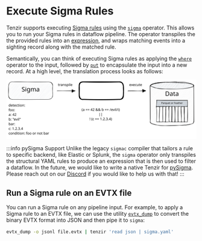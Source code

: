 # Execute Sigma Rules

Tenzir supports executing [Sigma rules](https://github.com/SigmaHQ/sigma) using
the [`sigma`](../../operators/transformations/sigma.md) operator. This allows
you to run your Sigma rules in dataflow pipeline. The operator transpiles the
the provided rules into an [expression](../../language/expressions.md), and
wraps matching events into a sighting record along with the matched rule.

Semantically, you can think of executing Sigma rules as applying the
[`where`](../../operators/transformations/where.md) operator to the input,
followed by [`put`](../../operators/transformations/put.md) to encapsulate the
input into a new record. At a high level, the translation process looks as
follows:

![Sigma Execution](sigma-execution.excalidraw.svg)

:::info pySigma Support
Unlike the legacy `sigmac` compiler that tailors a rule to specific backend,
like Elastic or Splunk, the `sigma` operator only transpiles the structural YAML
rules to produce an expression that is then used to filter a dataflow. In the
future, we would like to write a native Tenzir for
[pySigma](https://github.com/SigmaHQ/pySigma). Please reach out on our
[Discord](/discord) if you would like to help us with that!
:::

## Run a Sigma rule on an EVTX file

You can run a Sigma rule on any pipeline input. For example, to apply a Sigma
rule to an EVTX file, we can use the utility
[`evtx_dump`](https://github.com/omerbenamram/evtx) to convert the binary EVTX
format into JSON and then pipe it to `sigma`:

```bash
evtx_dump -o jsonl file.evtx | tenzir 'read json | sigma.yaml'
```
